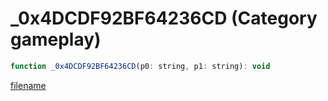 # _0x4DCDF92BF64236CD (Category gameplay)

```js
function _0x4DCDF92BF64236CD(p0: string, p1: string): void
```

[filename](_0x4DCDF92BF64236CD_m.md ':include')